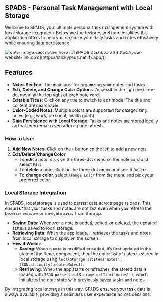 ## SPADS - Personal Task Management with Local Storage

Welcome to SPADS, your ultimate personal task management system with local storage integration. Below are the features and functionalities this application offers to help you organize your daily tasks and notes effectively while ensuring data persistence.

![enter image description here](https://i.ibb.co/TBXCB6G/Notes.png)
[![SPADS Dashboard]([https://example.com/path_to_your_image.png](https://i.ibb.co/TBXCB6G/Notes.png))]([https://your-website-link.com](https://stickypads.netlify.app/))


## Features

-   **Notes Section**: The main area for organizing your notes and tasks.
-   **Edit, Delete, and Change Color Options**: Accessible through the three-dot menu at the top right of each note card.
-   **Editable Titles**: Click on any title to switch to edit mode. The title and content are searchable.
-   **Color-Coded Notes**: Multiple colors are supported for categorizing notes (e.g., work, personal, health goals).
-   **Data Persistence with Local Storage**: Tasks and notes are stored locally so that they remain even after a page refresh.

### How to Use:

1.  **Add New Notes**: Click on the `+` button on the left to add a new note.
2.  **Edit/Delete/Change Color**:
    -   To **edit** a note, click on the three-dot menu on the note card and select `Edit`.
    -   To **delete** a note, click on the three-dot menu and select `Delete`.
    -   To **change color**, select `Change Color` from the menu and pick your preferred color.

### Local Storage Integration

In SPADS, local storage is used to persist data across page reloads. This ensures that your tasks and notes are not lost even when you refresh the browser window or navigate away from the app.

-   **Saving Data**: Whenever a note is added, edited, or deleted, the updated state is saved to local storage.
-   **Retrieving Data**: When the app loads, it retrieves the tasks and notes from local storage to display on the screen.
-   **How it Works**:
    -   **Saving**: When a note is modified or added, it’s first updated in the state of the React component, then the entire list of notes is stored in local storage using `localStorage.setItem('notes', JSON.stringify(updatedNotes))`.
    -   **Retrieving**: When the app starts or refreshes, the stored data is loaded with `JSON.parse(localStorage.getItem('notes'))`, which initializes the note state with previously saved tasks and notes.

By integrating local storage in this way, SPADS ensures your task data is always available, providing a seamless user experience across sessions.

